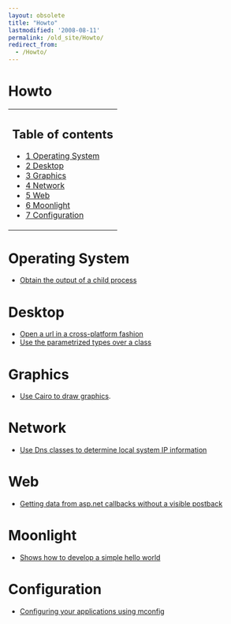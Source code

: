 ```yaml
---
layout: obsolete
title: "Howto"
lastmodified: '2008-08-11'
permalink: /old_site/Howto/
redirect_from:
  - /Howto/
---
```


Howto
=====

<table>
<col width="100%" />
<tbody>
<tr class="odd">
<td align="left"><h2>Table of contents</h2>
<ul>
<li><a href="#operating-system">1 Operating System</a></li>
<li><a href="#desktop">2 Desktop</a></li>
<li><a href="#graphics">3 Graphics</a></li>
<li><a href="#network">4 Network</a></li>
<li><a href="#web">5 Web</a></li>
<li><a href="#moonlight">6 Moonlight</a></li>
<li><a href="#configuration">7 Configuration</a></li>
</ul></td>
</tr>
</tbody>
</table>

Operating System
================

-   [Obtain the output of a child process]({{site.github.url}}/old_site/Howto_PipeOutput "Howto PipeOutput")

Desktop
=======

-   [Open a url in a cross-platform fashion]({{site.github.url}}/old_site/Howto_OpenBrowser "Howto OpenBrowser")
-   [Use the parametrized types over a class]({{site.github.url}}/old_site/Howto_Generics "Howto Generics")

Graphics
========

-   [Use Cairo to draw graphics]({{site.github.url}}/old_site/Mono.Cairo_Cookbook "Mono.Cairo Cookbook").

Network
=======

-   [Use Dns classes to determine local system IP information]({{site.github.url}}/old_site/Howto_IpInfobyDns "Howto IpInfobyDns")

Web
===

-   [Getting data from asp.net callbacks without a visible postback]({{site.github.url}}/old_site/Howto_aspnet_Callbacks "Howto aspnet Callbacks")

Moonlight
=========

-   [Shows how to develop a simple hello world]({{site.github.url}}/old_site/Howto_helloWorld_Moonlight_ff3 "Howto helloWorld Moonlight ff3")

Configuration
=============

-   [Configuring your applications using mconfig]({{site.github.url}}/old_site/Howto_Mconfig "Howto Mconfig")


